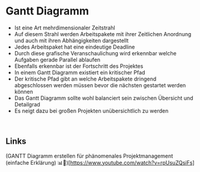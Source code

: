 # Gantt Diagramm
- Ist eine Art mehrdimensionaler Zeitstrahl
- Auf diesem Strahl werden Arbeitspakete mit ihrer Zeitlichen Anordnung und auch mit ihren Abhängigkeiten dargestellt
- Jedes Arbeitspaket hat eine eindeutige Deadline
- Durch diese grafische Veranschaulichung wird erkennbar welche Aufgaben gerade Parallel ablaufen
- Ebenfalls erkennbar ist der Fortschritt des Projektes
- In einem Gantt Diagramm existiert ein kritischer Pfad
- Der kritische Pfad gibt an welche Arbeitspakete dringend abgeschlossen werden müssen bevor die nächsten gestartet werden können
- Das Gantt Diagramm sollte wohl balanciert sein zwischen Übersicht und Detailgrad
- Es neigt dazu bei großen Projekten unübersichtlich zu werden

<br>

## Links
(GANTT Diagramm erstellen für phänomenales Projektmanagement (einfache Erklärung) 📊🚀)[https://www.youtube.com/watch?v=rpUsuZQsiFs]